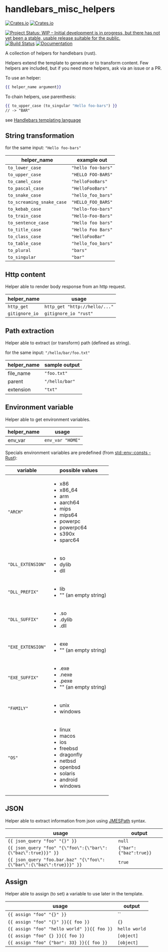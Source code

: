 # handlebars_misc_helpers

[![Crates.io](https://img.shields.io/crates/l/handlebars_misc_helpers.svg)](http://creativecommons.org/publicdomain/zero/1.0/)
[![Crates.io](https://img.shields.io/crates/v/handlebars_misc_helpers.svg)](https://crates.io/crates/ffizer)

[![Project Status: WIP – Initial development is in progress, but there has not yet been a stable, usable release suitable for the public.](https://www.repostatus.org/badges/latest/wip.svg)](https://www.repostatus.org/#wip)
[![Build Status](https://dev.azure.com/davidbernard31/handlebars_misc_helpers/_apis/build/status/davidB.handlebars_misc_helpers?branchName=master)](https://dev.azure.com/davidbernard31/handlebars_misc_helpers/_build/latest?definitionId=5&branchName=master)
[![Documentation](https://docs.rs/handlebars_misc_helpers/badge.svg)](https://docs.rs/handlebars_misc_helpers/)

A collection of helpers for handlebars (rust).

Helpers extend the template to generate or to transform content.
Few helpers are included, but if you need more helpers, ask via an issue or a PR.

To use an helper:

```handlebars
{{ helper_name argument}}
```

To chain helpers, use parenthesis:

```handlebars
{{ to_upper_case (to_singular "Hello foo-bars") }}
// -> "BAR"
```

see [Handlebars templating language](https://handlebarsjs.com/)

## String transformation

for the same input: `"Hello foo-bars"`

helper_name | example out
-- | --
`to_lower_case` | `"hello foo-bars"`
`to_upper_case` | `"HELLO FOO-BARS"`
`to_camel_case` | `"helloFooBars"`
`to_pascal_case` | `"HelloFooBars"`
`to_snake_case` | `"hello_foo_bars"`
`to_screaming_snake_case` | `"HELLO_FOO_BARS"`
`to_kebab_case` | `"hello-foo-bars"`
`to_train_case` | `"Hello-Foo-Bars"`
`to_sentence_case` | `"Hello foo bars"`
`to_title_case` | `"Hello Foo Bars"`
`to_class_case` | `"HelloFooBar"`
`to_table_case` | `"hello_foo_bars"`
`to_plural` | `"bars"`
`to_singular` | `"bar"`

## Http content

Helper able to render body response from an http request.

helper_name | usage
-- | --
`http_get` | `http_get "http://hello/..."`
`gitignore_io` | `gitignore_io "rust"`

## Path extraction

Helper able to extract (or transform) path (defined as string).

for the same input: `"/hello/bar/foo.txt"`

helper_name | sample output
-- | --
file_name | `"foo.txt"`
parent | `"/hello/bar"`
extension | `"txt"`

## Environment variable

Helper able to get environment variables.

helper_name | usage
-- | --
env_var | `env_var "HOME"`

Specials environment variables are predefined (from [std::env::consts - Rust](https://doc.rust-lang.org/std/env/consts/index.html)):

<table>
    <thead>
        <tr>
            <th>variable</th>
            <th>possible values</th>
        </tr>
    </thead>
    <tbody>
        <tr><td><code>"ARCH"</code></td><td><ul>
            <li>x86</li>
            <li>x86_64</li>
            <li>arm</li>
            <li>aarch64</li>
            <li>mips</li>
            <li>mips64</li>
            <li>powerpc</li>
            <li>powerpc64</li>
            <li>s390x</li>
            <li>sparc64</li>
        </ul></td></tr>
        <tr><td><code>"DLL_EXTENSION"</code></td><td><ul>
            <li>so</li>
            <li>dylib</li>
            <li>dll</li>
        </ul></td></tr>
        <tr><td><code>"DLL_PREFIX"</code></td><td><ul>
            <li>lib</li>
            <li>"" (an empty string)</li>
        </ul></td></tr>
        <tr><td><code>"DLL_SUFFIX"</code></td><td><ul>
            <li>.so</li>
            <li>.dylib</li>
            <li>.dll</li>
        </ul></td></tr>
        <tr><td><code>"EXE_EXTENSION"</code></td><td><ul>
            <li>exe</li>
            <li>"" (an empty string)</li>
        </ul></td></tr>
        <tr><td><code>"EXE_SUFFIX"</code></td><td><ul>
            <li>.exe</li>
            <li>.nexe</li>
            <li>.pexe</li>
            <li>"" (an empty string)</li>
        </ul></td></tr>
        <tr><td><code>"FAMILY"</code></td><td><ul>
            <li>unix</li>
            <li>windows</li>
        </ul></td></tr>
        <tr><td><code>"OS"</code></td><td><ul>
            <li>linux</li>
            <li>macos</li>
            <li>ios</li>
            <li>freebsd</li>
            <li>dragonfly</li>
            <li>netbsd</li>
            <li>openbsd</li>
            <li>solaris</li>
            <li>android</li>
            <li>windows</li>
        </ul></td></tr>
    </tbody>
</table>


## JSON

Helper able to extract information from json using [JMESPath](http://jmespath.org/) syntax.

usage| output
-- | --
`{{ json_query "foo" "{}" }}` | `null`
`{{ json_query "foo" "{\"foo\":{\"bar\":{\"baz\":true}}}" }}` | `{"bar":{"baz":true}}`
`{{ json_query "foo.bar.baz" "{\"foo\":{\"bar\":{\"baz\":true}}}" }}` | `true`

## Assign

Helper able to assign (to set) a variable to use later in the template.

usage| output
-- | --
`{{ assign "foo" "{}" }}` | ``
`{{ assign "foo" "{}" }}{{ foo }}` | `{}`
`{{ assign "foo" "hello world" }}{{ foo }}` | `hello world`
`{{ assign "foo" {} }}{{ foo }}` | `[object]`
`{{ assign "foo" {"bar": 33} }}{{ foo }}` | `[object]`
